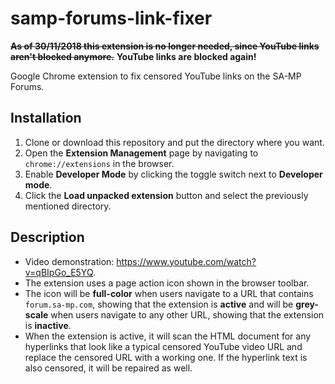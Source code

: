 # samp-forums-link-fixer
~~**As of 30/11/2018 this extension is no longer needed, since YouTube links aren't blocked anymore.**~~
**YouTube links are blocked again!**

Google Chrome extension to fix censored YouTube links on the SA-MP Forums.

## Installation
1. Clone or download this repository and put the directory where you want.
2. Open the **Extension Management** page by navigating to `chrome://extensions` in the browser.
3. Enable **Developer Mode** by clicking the toggle switch next to **Developer mode**.
4. Click the **Load unpacked extension** button and select the previously mentioned directory.

## Description
- Video demonstration: https://www.youtube.com/watch?v=qBIpGo_E5YQ.
- The extension uses a page action icon shown in the browser toolbar.
- The icon will be **full-color** when users navigate to a URL that contains `forum.sa-mp.com`, showing that the extension is **active** and will be **grey-scale** when users navigate to any other URL, showing that the extension is **inactive**.
- When the extension is active, it will scan the HTML document for any hyperlinks that look like a typical censored YouTube video URL and replace the censored URL with a working one. If the hyperlink text is also censored, it will be repaired as well.
